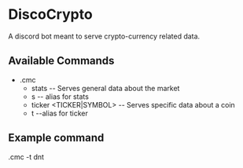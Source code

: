 # DiscoCrypto 

A discord bot meant to serve crypto-currency related data. 

## Available Commands 

- .cmc
    - stats -- Serves general data about the market
    - s  -- alias for stats
    - ticker <TICKER|SYMBOL> -- Serves specific data about a coin
    - t --alias for ticker 

## Example command 
.cmc -t dnt 